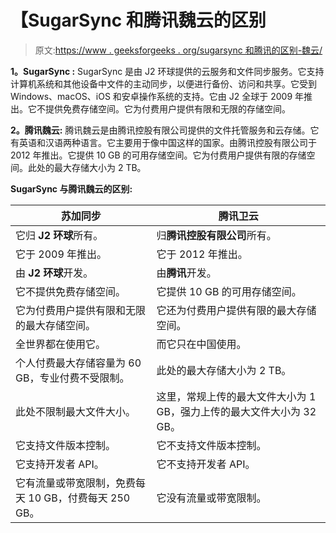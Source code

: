 # 【SugarSync 和腾讯魏云的区别

> 原文:[https://www . geeksforgeeks . org/sugarsync 和腾讯的区别-魏云/](https://www.geeksforgeeks.org/difference-between-sugarsync-and-tencent-weiyun/)

**1。SugarSync :**
SugarSync 是由 J2 环球提供的云服务和文件同步服务。它支持计算机系统和其他设备中文件的主动同步，以便进行备份、访问和共享。它受到 Windows、macOS、iOS 和安卓操作系统的支持。它由 J2 全球于 2009 年推出。它不提供免费存储空间。它为付费用户提供有限和无限的存储空间。

**2。腾讯魏云:**
腾讯魏云是由腾讯控股有限公司提供的文件托管服务和云存储。它有英语和汉语两种语言。它主要用于像中国这样的国家。由腾讯控股有限公司于 2012 年推出。它提供 10 GB 的可用存储空间。它为付费用户提供有限的存储空间。此处的最大存储大小为 2 TB。

**SugarSync 与腾讯魏云的区别:**

<center>

| 苏加同步 | 腾讯卫云 |
| --- | --- |
| 它归 **J2 环球**所有。 | 归**腾讯控股有限公司**所有。 |
| 它于 2009 年推出。 | 它于 2012 年推出。 |
| 由 **J2 环球**开发。 | 由**腾讯**开发。 |
| 它不提供免费存储空间。 | 它提供 10 GB 的可用存储空间。 |
| 它为付费用户提供有限和无限的最大存储空间。 | 它还为付费用户提供有限的最大存储空间。 |
| 全世界都在使用它。 | 而它只在中国使用。 |
| 个人付费最大存储容量为 60 GB，专业付费不受限制。 | 此处的最大存储大小为 2 TB。 |
| 此处不限制最大文件大小。 | 这里，常规上传的最大文件大小为 1 GB，强力上传的最大文件大小为 32 GB。 |
| 它支持文件版本控制。 | 它不支持文件版本控制。 |
| 它支持开发者 API。 | 它不支持开发者 API。 |
| 它有流量或带宽限制，免费每天 10 GB，付费每天 250 GB。 | 它没有流量或带宽限制。 |

</center>